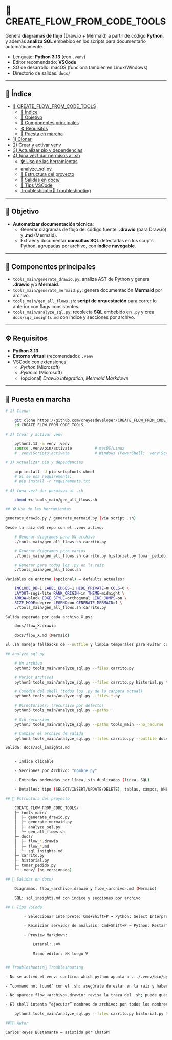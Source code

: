 # 🧭 CREATE_FLOW_FROM_CODE_TOOLS

Genera **diagramas de flujo** (Draw.io + Mermaid) a partir de código **Python**, y además **analiza SQL** embebido en los scripts para documentarlo automáticamente.

- Lenguaje: **Python 3.13** (con `.venv`)
- Editor recomendado: **VSCode**
- SO de desarrollo: macOS (funciona también en Linux/Windows)
- Directorio de salidas: `docs/`

---

## 📑 Índice

- [🧭 CREATE\_FLOW\_FROM\_CODE\_TOOLS](#-create_flow_from_code_tools)
  - [📑 Índice](#-índice)
  - [🚀 Objetivo](#-objetivo)
  - [🧩 Componentes principales](#-componentes-principales)
  - [⚙️ Requisitos](#️-requisitos)
  - [🏁 Puesta en marcha](#-puesta-en-marcha)
- [1) Clonar](#1-clonar)
- [2) Crear y activar venv](#2-crear-y-activar-venv)
- [3) Actualizar pip y dependencias](#3-actualizar-pip-y-dependencias)
- [4) (una vez) dar permisos al .sh](#4-una-vez-dar-permisos-al-sh)
  - [🛠️ Uso de las herramientas](#️-uso-de-las-herramientas)
  - [analyze\_sql.py](#analyze_sqlpy)
  - [📂 Estructura del proyecto](#-estructura-del-proyecto)
  - [📄 Salidas en docs/](#-salidas-en-docs)
  - [🧰 Tips VSCode](#-tips-vscode)
  - [Troubleshootin🧯 Troubleshooting](#troubleshootin-troubleshooting)

---

## 🚀 Objetivo

- **Automatizar documentación técnica**:
  - Generar diagramas de flujo del código fuente: **.drawio** (para Draw.io) y **.md** (Mermaid).
  - Extraer y documentar **consultas SQL** detectadas en los scripts Python, agrupadas por archivo, con **índice navegable**.

---

## 🧩 Componentes principales

- `tools_main/generate_drawio.py`: analiza AST de Python y genera **.drawio** y/o **Mermaid**.
- `tools_main/generate_mermaid.py`: genera documentación **Mermaid** por archivo.
- `tools_main/gen_all_flows.sh`: **script de orquestación** para correr lo anterior con flags consistentes.
- `tools_main/analyze_sql.py`: recolecta **SQL** embebido en `.py` y crea `docs/sql_insights.md` con índice y secciones por archivo.

---

## ⚙️ Requisitos

- **Python 3.13**
- **Entorno virtual** (recomendado): `.venv`
- VSCode con extensiones:
  - *Python* (Microsoft)
  - *Pylance* (Microsoft)
  - (opcional) *Draw.io Integration*, *Mermaid Markdown*

---

## 🏁 Puesta en marcha

```bash
# 1) Clonar

    git clone https://github.com/creyesdeveloper/CREATE_FLOW_FROM_CODE_TOOLS.git
    cd CREATE_FLOW_FROM_CODE_TOOLS

# 2) Crear y activar venv

    python3.13 -m venv .venv
    source .venv/bin/activate          # macOS/Linux
    # .venv\Scripts\activate           # Windows (PowerShell: .venv\Scripts\Activate.ps1)

# 3) Actualizar pip y dependencias

    pip install -U pip setuptools wheel
    # Si se usa requirements:
    # pip install -r requirements.txt

# 4) (una vez) dar permisos al .sh

    chmod +x tools_main/gen_all_flows.sh

## 🛠️ Uso de las herramientas

generate_drawio.py / generate_mermaid.py (vía script .sh)

Desde la raíz del repo con el .venv activo:

    # Generar diagramas para UN archivo
    ./tools_main/gen_all_flows.sh carrito.py

    # Generar diagramas para varios
    ./tools_main/gen_all_flows.sh carrito.py historial.py tomar_pedido.py

    # Generar para todos los .py en la raíz
    ./tools_main/gen_all_flows.sh

Variables de entorno (opcional) — defaults actuales:

    INCLUDE_DB=1 LABEL_EDGES=1 HIDE_PRIVATE=0 COLS=0 \
    LAYOUT=sugi-lite RANK_ORIGIN=in THEME=midnight \
    ARROW=block EDGE_STYLE=orthogonal LINE_JUMPS=on \
    SIZE_MODE=degree LEGEND=on GENERATE_MERMAID=1 \
    ./tools_main/gen_all_flows.sh carrito.py

Salida esperada por cada archivo X.py:

    docs/flow_X.drawio

    docs/flow_X.md (Mermaid)

El .sh maneja fallbacks de --outfile y limpia temporales para evitar confusiones

## analyze_sql.py

    # Un archivo
    python3 tools_main/analyze_sql.py --files carrito.py

    # Varios archivos
    python3 tools_main/analyze_sql.py --files carrito.py historial.py tomar_pedido.py

    # Comodín del shell (todos los .py de la carpeta actual)
    python3 tools_main/analyze_sql.py --files *.py

    # Directorio(s) (recursivo por defecto)
    python3 tools_main/analyze_sql.py --paths .

    # Sin recursión
    python3 tools_main/analyze_sql.py --paths tools_main --no_recurse

    # Cambiar el archivo de salida
    python3 tools_main/analyze_sql.py --files carrito.py --outfile docs/sql_insights.md

Salida: docs/sql_insights.md


    - Índice clicable

    - Secciones por Archivo: "nombre.py"

    - Entradas ordenadas por línea, sin duplicados (línea, SQL)

    - Detalles: tipo (SELECT/INSERT/UPDATE/DELETE), tablas, campos, WHERE, ORDER BY, LIMIT

## 📂 Estructura del proyecto

    CREATE_FLOW_FROM_CODE_TOOLS/
    ├─ tools_main/
    │  ├─ generate_drawio.py
    │  ├─ generate_mermaid.py
    │  ├─ analyze_sql.py
    │  └─ gen_all_flows.sh
    ├─ docs/
    │  ├─ flow_*.drawio
    │  ├─ flow_*.md
    │  └─ sql_insights.md
    ├─ carrito.py
    ├─ historial.py
    ├─ tomar_pedido.py
    └─ .venv/ (no versionado)

## 📄 Salidas en docs/

    Diagramas: flow_<archivo>.drawio y flow_<archivo>.md (Mermaid)

    SQL: sql_insights.md con índice y secciones por archivo

## 🧰 Tips VSCode

        - Seleccionar intérprete: Cmd+Shift+P → Python: Select Interpreter → ./.venv/bin/python

        - Reiniciar servidor de análisis: Cmd+Shift+P → Python: Restart Language Server

        - Preview Markdown:

            Lateral: ⇧⌘V

            Mismo editor: ⌘K luego V


## Troubleshootin🧯 Troubleshooting

- No se activó el venv: confirma which python apunta a .../.venv/bin/python.

- “command not found” con el .sh: asegúrate de estar en la raíz y haber corrido chmod +x.

- No aparece flow_<archivo>.drawio: revisa la traza del .sh; puede quedar temporal en docs/flow.drawio (el script lo mueve).

- El shell intenta “ejecutar” nombres de archivo: pon todos los nombres en una sola línea:

    python3 tools_main/analyze_sql.py --files carrito.py historial.py tomar_pedido.py

##👨‍💻 Autor

Carlos Reyes Bustamante — asistido por ChatGPT



